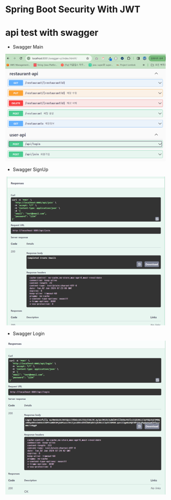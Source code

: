 # Spring Boot Security With JWT

# api test with swagger

- Swagger Main

![api 목록](./readMeImgs/swaggermain.png)

- Swagger SignUp

![api 목록](./readMeImgs/swaggersignup.png)

- Swagger Login

![api 목록](./readMeImgs/swaggerlogin.png)
